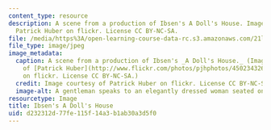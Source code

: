 ```yaml
---
content_type: resource
description: A scene from a production of Ibsen's A Doll's House. Image courtesy of
  Patrick Huber on flickr. License CC BY-NC-SA.
file: /media/https%3A/open-learning-course-data-rc.s3.amazonaws.com/21l-005-introduction-to-drama-fall-2016/d232312d77fe115f14a3b1ab30a3d5f0_21l-005f16.jpg
file_type: image/jpeg
image_metadata:
  caption: A scene from a production of Ibsen's _A Doll's House._ (Image courtesy
    of [Patrick Huber](http://www.flickr.com/photos/pjhphotos/4502343267/in/photolist-LADd-LADf-LADm-LADr-LADo-LADb-LADh-LADj-LADp-7RUWgU-7RUWjG-7RUWo1-7RUWq9-7RUWxs-7RRFN4-7RUWiN-a9UH2-7RRFGt-7RUWi7-j7Y4jE)
    on flickr. License CC BY-NC-SA.)
  credit: Image courtesy of Patrick Huber on flickr. License CC BY-NC-SA.
  image-alt: A gentleman speaks to an elegantly dressed woman seated on a chaise lounge.
resourcetype: Image
title: Ibsen's A Doll's House
uid: d232312d-77fe-115f-14a3-b1ab30a3d5f0
---
```

